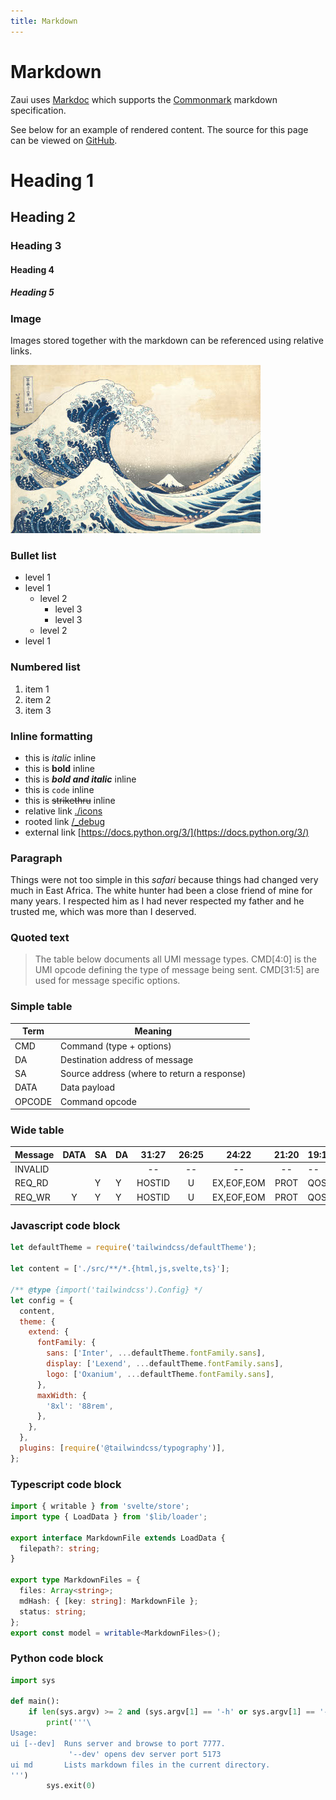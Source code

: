 ```yaml
---
title: Markdown
---
```


# Markdown

Zaui uses [Markdoc](https://markdoc.dev/docs/syntax) which supports the [Commonmark](https://commonmark.org/) markdown specification.

See below for an example of rendered content. The source for this page can be viewed on [GitHub](https://github.com/zeroasiccorp/zaui/blob/main/static/files/guide/markdown.md?plain=1).

# Heading 1
## Heading 2
### Heading 3
#### Heading 4
##### Heading 5

### Image
Images stored together with the markdown can be referenced using relative links.

![The Great Wave off Kanagawa - Hokusai, 1831](images/hokusai.jpg "By Katsushika Hokusai - Metropolitan Museum of Art: entry 45434, Public Domain, https://commons.wikimedia.org/w/index.php?curid=2798407")

### Bullet list
- level 1
- level 1
  - level 2
    - level 3
    - level 3
  - level 2
- level 1

### Numbered list
1. item 1
1. item 2
2. item 3

### Inline formatting
- this is _italic_ inline
- this is **bold** inline
- this is _**bold and italic**_ inline
- this is `code` inline
- this is ~~strikethru~~ inline
- relative link [./icons](./icons)
- rooted link [/_debug](/_debug)
- external link [https://docs.python.org/3/](https://docs.python.org/3/)

### Paragraph
Things were not too simple in this _safari_ because things had changed very much in East Africa. The white hunter had been a close friend of mine for many years. I respected him as I had never respected my father and he trusted me, which was more than I deserved.

### Quoted text
> The table below documents all UMI message types. CMD[4:0] is the UMI opcode defining the type of message being sent. CMD[31:5] are used for message specific options.

### Simple table
| Term        | Meaning    |
|-------------|------------|
| CMD         | Command (type + options)
| DA          | Destination address of message
| SA          | Source address (where to return a response)
| DATA        | Data payload
| OPCODE      | Command opcode


### Wide table
|Message     |DATA|SA|DA|31:27 |26:25|24:22     |21:20|19:16|15:8 |19:16|15:8 |19:16|15:8 |19:16|15:8 |19:16|15:8 |19:16|15:8 |
|------------|:--:|--|--|:----:|:---:|:--------:|:---:|-----|-----|-----|-----|-----|-----|-----|-----|-----|-----|-----|-----|
|INVALID     |    |  |  |--    |--   |--        |--   |--   |--   |--   |--   |--   |--   |--   |--   |--   |--   |--   |--   |
|REQ_RD      |    |Y |Y |HOSTID|U    |EX,EOF,EOM|PROT |QOS  |LEN  |QOS  |LEN  |QOS  |LEN  |QOS  |LEN  |QOS  |LEN  |QOS  |LEN  |
|REQ_WR      |Y   |Y |Y |HOSTID|U    |EX,EOF,EOM|PROT |QOS  |LEN  |QOS  |LEN  |QOS  |LEN  |QOS  |LEN  |QOS  |LEN  |QOS  |LEN  |

### Javascript code block
```js
let defaultTheme = require('tailwindcss/defaultTheme');

let content = ['./src/**/*.{html,js,svelte,ts}'];

/** @type {import('tailwindcss').Config} */
let config = {
  content,
  theme: {
    extend: {
      fontFamily: {
        sans: ['Inter', ...defaultTheme.fontFamily.sans],
        display: ['Lexend', ...defaultTheme.fontFamily.sans],
        logo: ['Oxanium', ...defaultTheme.fontFamily.sans],
      },
      maxWidth: {
        '8xl': '88rem',
      },
    },
  },
  plugins: [require('@tailwindcss/typography')],
};
```

### Typescript code block
```ts
import { writable } from 'svelte/store';
import type { LoadData } from '$lib/loader';

export interface MarkdownFile extends LoadData {
  filepath?: string;
}

export type MarkdownFiles = {
  files: Array<string>;
  mdHash: { [key: string]: MarkdownFile };
  status: string;
};
export const model = writable<MarkdownFiles>();
```

### Python code block
```py
import sys

def main():
    if len(sys.argv) >= 2 and (sys.argv[1] == '-h' or sys.argv[1] == '--help'):
        print('''\
Usage:
ui [--dev]  Runs server and browse to port 7777.
             '--dev' opens dev server port 5173
ui md       Lists markdown files in the current directory.
''')
        sys.exit(0)
```